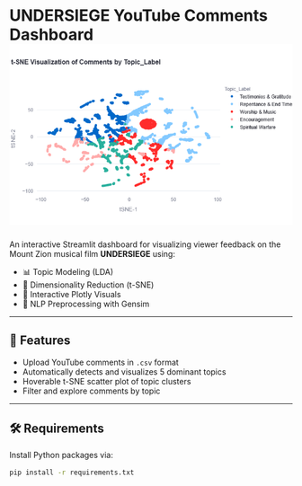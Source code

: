 # UNDERSIEGE YouTube Comments Dashboard ![Dashboard Screenshot](newplot(9).png)


An interactive Streamlit dashboard for visualizing viewer feedback on the Mount Zion musical film **UNDERSIEGE** using:

- 📊 Topic Modeling (LDA)
- 🎯 Dimensionality Reduction (t-SNE)
- 📍 Interactive Plotly Visuals
- 🧠 NLP Preprocessing with Gensim

---

## 🚀 Features

- Upload YouTube comments in `.csv` format
- Automatically detects and visualizes 5 dominant topics
- Hoverable t-SNE scatter plot of topic clusters
- Filter and explore comments by topic

---

## 🛠 Requirements

Install Python packages via:

```bash
pip install -r requirements.txt
